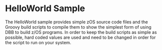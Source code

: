 # HelloWorld Sample
The HelloWorld sample provides simple zOS source code files and the Groovy build scripts to compile them to show the simplest form of using DBB to build z/OS programs.  In order to keep the build scripts as simple as possible, hard coded values are used and need to be changed in order for the script to run on your system.




